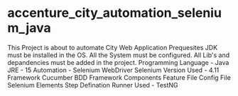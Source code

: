 # accenture_city_automation_selenium_java
This Project is about to automate City Web Application
Prequesites 
JDK must be installed in the OS.
All the System must be configured.
All Lib's and depandencies must be added in the project.
Programming Language - Java
JRE - 15
Automation - Selenium WebDriver
Selenium Version Used - 4.11
Framework 
Cucumber BDD
Framework Components
Feature File
Config File
Selenium Elements
Step Defination 
Runner Used - TestNG

